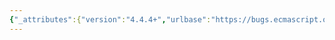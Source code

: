 ```yaml
---
{"_attributes":{"version":"4.4.4+","urlbase":"https://bugs.ecmascript.org/","maintainer":"dherman@mozilla.com"},"bug":{"bug_id":3580,"creation_ts":"2015-01-20 23:15:00 -0800","short_desc":"NewTarget should use undefined (instead of null) when code is not run with the semantics of [[Construct]]","delta_ts":"2015-02-03 01:33:35 -0800","product":"Draft for 6th Edition","component":"technical issue","version":"Rev 31: January 15, 2015 Draft","rep_platform":"All","op_sys":"All","bug_status":"RESOLVED","resolution":"FIXED","priority":"Normal","bug_severity":"normal","everconfirmed":true,"reporter":{"uid":"claude.pache","name":"Claude Pache"},"assigned_to":{"uid":"allen","name":"Allen Wirfs-Brock"},"long_desc":[{"commentid":11570,"comment_count":0,"who":{"uid":"claude.pache","name":"Claude Pache"},"bug_when":"2015-01-20 23:15:04 -0800","thetext":"For reference:\n\nhttps://esdiscuss.org/topic/a-new-es6-draft-is-available#content-35\n\nand following comments."},{"commentid":12059,"comment_count":1,"who":{"uid":"claude.pache","name":"Claude Pache"},"bug_when":"2015-02-03 01:33:35 -0800","thetext":"Verified as fixed in rev32."}]}}
---
```

